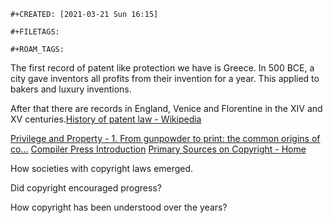 ```{=org}
#+CREATED: [2021-03-21 Sun 16:15]
```
```{=org}
#+FILETAGS: 
```
```{=org}
#+ROAM_TAGS:
```
The first record of patent like protection we have is Greece. In 500
BCE, a city gave inventors all profits from their invention for a year.
This applied to bakers and luxury inventions.

After that there are records in England, Venice and Florentine in the
XIV and XV centuries.[History of patent law -
Wikipedia](https://en.wikipedia.org/wiki/History_of_patent_law)

[Privilege and Property - 1. From gunpowder to print: the common origins
of co...](https://books.openedition.org/obp/1062?lang=en) [Compiler
Press Introduction](http://www.compilerpress.ca/intro.htm) [Primary
Sources on Copyright - Home](http://www.copyrighthistory.org/cam/)

How societies with copyright laws emerged.

Did copyright encouraged progress?

How copyright has been understood over the years?
